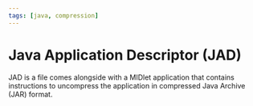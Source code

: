 ```yaml
---
tags: [java, compression]
---
```


# Java Application Descriptor (JAD)

JAD is a file comes alongside with a MIDlet application that contains
instructions to uncompress the application in compressed Java Archive (JAR)
format.
